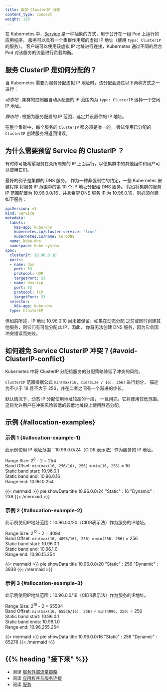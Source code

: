 ```yaml
---
title: 服务 ClusterIP 分配
content_type: concept
weight: 120
---
```


<!-- overview -->
<!--
In Kubernetes, [Services](/docs/concepts/services-networking/service/) are an abstract way to expose
an application running on a set of Pods. Services
can have a cluster-scoped virtual IP address (using a Service of `type: ClusterIP`).
Clients can connect using that virtual IP address, and Kubernetes then load-balances traffic to that
Service across the different backing Pods.
-->

在 Kubernetes 中，[Service](/zh-cn/docs/concepts/services-networking/service/) 是一种抽象的方式，用于公开在一组 Pod 上运行的应用程序。
服务可以具有一个集群作用域的虚拟 IP 地址（使用 `type: ClusterIP` 的服务）。
客户端可以使用该虚拟 IP 地址进行连接，Kubernetes 通过不同的后台 Pod 对该服务的流量进行负载均衡。
<!-- body -->
<!--
## How Service ClusterIPs are allocated?

When Kubernetes needs to assign a virtual IP address for a Service,
that assignment happens one of two ways:

_dynamically_
: the cluster's control plane automatically picks a free IP address from within the configured IP range for `type: ClusterIP` Services.

_statically_
: you specify an IP address of your choice, from within the configured IP range for Services.

Across your whole cluster, every Service `ClusterIP` must be unique.
Trying to create a Service with a specific `ClusterIP` that has already
been allocated will return an error.
-->
## 服务 ClusterIP 是如何分配的？
当 Kubernetes 需要为服务分配虚拟 IP 地址时，该分配会通过以下两种方式之一进行：

_动态地_
: 集群的控制器自动从配置的 IP 范围内为 `type: ClusterIP` 选择一个空闲 IP 地址。

_静态地_
: 根据为服务配置的 IP 范围，选定并设置你的 IP 地址。

在整个集群中，每个服务的 `ClusterIP` 都必须是唯一的。
尝试使用已分配的 `ClusterIP` 创建服务将返回错误。

<!--
## Why do you need to reserve Service Cluster IPs?

Sometimes you may want to have Services running in well-known IP addresses, so other components and
users in the cluster can use them.

The best example is the DNS Service for the cluster. As a soft convention, some Kubernetes installers assign the 10th IP address from
the Service IP range to the DNS service. Assuming you configured your cluster with Service IP range
10.96.0.0/16 and you want your DNS Service IP to be 10.96.0.10, you'd have to create a Service like
this:
-->
## 为什么需要预留 Service 的 ClusterIP ？

有时你可能希望服务在众所周知的 IP 上面运行，以便集群中的其他组件和用户可以使用它们。

最好的例子是集群的 DNS 服务。 作为一种非强制性的约定，一些 Kubernetes 安装程序
将服务 IP 范围中的第 10 个 IP 地址分配给 DNS 服务。 假设将集群的服务 IP 范围配置为 
10.96.0.0/16，并且希望 DNS 服务 IP 为 10.96.0.10，则必须创建如下服务：

```yaml
apiVersion: v1
kind: Service
metadata:
  labels:
    k8s-app: kube-dns
    kubernetes.io/cluster-service: "true"
    kubernetes.io/name: CoreDNS
  name: kube-dns
  namespace: kube-system
spec:
  clusterIP: 10.96.0.10
  ports:
  - name: dns
    port: 53
    protocol: UDP
    targetPort: 53
  - name: dns-tcp
    port: 53
    protocol: TCP
    targetPort: 53
  selector:
    k8s-app: kube-dns
  type: ClusterIP
```
<!--
but as it was explained before, the IP address 10.96.0.10 has not been reserved; if other Services are created
before or in parallel with dynamic allocation, there is a chance they can allocate this IP, hence,
you will not be able to create the DNS Service because it will fail with a conflict error.
-->
但如前所述，IP 地址 10.96.0.10 尚未被保留。如果在动态分配
之前或同时创建其他服务，则它们有可能分配此 IP，因此，
你将无法创建 DNS 服务，因为它会因冲突错误而失败。

<!--
## How can you avoid Service ClusterIP conflicts? {#avoid-ClusterIP-conflict}

The allocation strategy implemented in Kubernetes to allocate ClusterIPs to Services reduces the
risk of collision.

The `ClusterIP` range is divided, based on the formula `min(max(16, cidrSize / 16), 256)`,
described as _never less than 16 or more than 256 with a graduated step between them_.

Dynamic IP assignment uses the upper band by default, once this has been exhausted it will
use the lower range. This will allow users to use static allocations on the lower band with a low
risk of collision.
-->

## 如何避免 Service ClusterIP 冲突？{#avoid-ClusterIP-conflict}

Kubernetes 中将 ClusterIP 分配给服务的分配策略降低了冲突的风险。

`ClusterIP` 范围根据公式 `min(max(16, cidrSize / 16), 256)` 进行划分，
描述为不小于 16 且不大于 256，并在二者之间有一个渐进的步长。

默认情况下，动态 IP 分配使用地址较高的一段，
一旦用完，它将使用较低范围。这将允许用户在冲突风险较低的较低地址段上使用静态分配。

<!--
## Examples {#allocation-examples}
-->
## 示例 {#allocation-examples}

<!--
### Example 1 {#allocation-example-1}

This example uses the IP address range: 10.96.0.0/24 (CIDR notation) for the IP addresses
of Services.
-->

### 示例 1 {#allocation-example-1}
此示例使用 IP 地址范围：10.96.0.0/24（CIDR 表示法）作为服务的 IP 地址。

Range Size: 2<sup>8</sup> - 2 = 254  
Band Offset: `min(max(16, 256/16), 256)` = `min(16, 256)` = 16  
Static band start: 10.96.0.1  
Static band end: 10.96.0.16  
Range end: 10.96.0.254   

{{< mermaid >}}
pie showData
    title 10.96.0.0/24
    "Static" : 16
    "Dynamic" : 238
{{< /mermaid >}}
<!--
### Example 2 {#allocation-example-2}

This example uses the IP address range: 10.96.0.0/20 (CIDR notation) for the IP addresses
of Services.
-->
### 示例 2 {#allocation-example-2}
此示例使用IP地址范围：10.96.00/20（CIDR表示法）作为服务的IP地址。

Range Size: 2<sup>12</sup> - 2 = 4094  
Band Offset: `min(max(16, 4096/16), 256)` = `min(256, 256)` = 256  
Static band start: 10.96.0.1  
Static band end: 10.96.1.0  
Range end: 10.96.15.254  

{{< mermaid >}}
pie showData
    title 10.96.0.0/20
    "Static" : 256
    "Dynamic" : 3838
{{< /mermaid >}}
<!--
### Example 3 {#allocation-example-3}

This example uses the IP address range: 10.96.0.0/16 (CIDR notation) for the IP addresses
of Services.
-->
### 示例 3 {#allocation-example-3}
此示例使用IP地址范围：10.96.0.0/16（CIDR表示法）作为服务的IP地址。

Range Size: 2<sup>16</sup> - 2 = 65534  
Band Offset: `min(max(16, 65536/16), 256)` = `min(4096, 256)` = 256  
Static band start: 10.96.0.1  
Static band ends: 10.96.1.0  
Range end: 10.96.255.254  

{{< mermaid >}}
pie showData
    title 10.96.0.0/16
    "Static" : 256
    "Dynamic" : 65278
{{< /mermaid >}}
<!--
## {{% heading "whatsnext" %}}

* Read about [Service External Traffic Policy](/docs/tasks/access-application-cluster/create-external-load-balancer/#preserving-the-client-source-ip)
* Read about [Connecting Applications with Services](/docs/concepts/services-networking/connect-applications-service/)
* Read about [Services](/docs/concepts/services-networking/service/)
-->
## {{% heading "接下来" %}}

* 阅读 [服务外部流量策略](/docs/tasks/access-application-cluster/create-external-load-balancer/#preserving-the-client-source-ip)
* 阅读 [应用程序与服务连接](/docs/concepts/services-networking/connect-applications-service/)
* 阅读 [服务](/docs/concepts/services-networking/service/)
